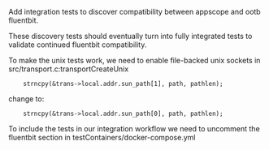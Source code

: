 
Add integration tests to discover compatibility between appscope and ootb fluentbit.

These discovery tests should eventually turn into fully integrated tests to validate continued fluentbit compatibility.

To make the unix tests work, we need to enable file-backed unix sockets in src/transport.c:transportCreateUnix

```
    strncpy(&trans->local.addr.sun_path[1], path, pathlen);
```
change to:
```
    strncpy(&trans->local.addr.sun_path[0], path, pathlen);
```

To include the tests in our integration workflow we need to uncomment the fluentbit section in testContainers/docker-compose.yml
